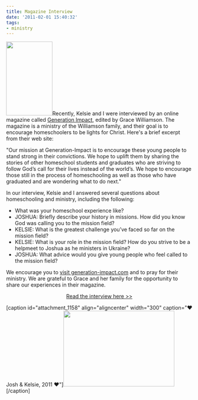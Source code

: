 ```yaml
---
title: Magazine Interview
date: '2011-02-01 15:40:32'
tags:
- ministry
---
```


<a href="http://www.generation-impact.com/"><img class="alignleft size-full wp-image-1153" title="Generation Impact Banner" src="https://s3.amazonaws.com/content.ofreport.com/2011/02/Generation-Impact-Banner.jpeg" alt="" width="125" height="200" /></a>Recently, Kelsie and I were interviewed by an online magazine called <a href="http://www.generation-impact.com/">Generation Impact</a>, edited by Grace Williamson. The magazine is a ministry of the Williamson family, and their goal is to encourage homeschoolers to be lights for Christ. Here's a brief excerpt from their web site:

"Our mission at Generation-Impact is to encourage these young people to stand strong in their convictions. We hope to uplift them by sharing the stories of other homeschool students and graduates who are striving to follow God’s call for their lives instead of the world’s. We hope to encourage those still in the process of homeschooling as well as those who have graduated and are wondering what to do next."

In our interview, Kelsie and I answered several questions about homeschooling and ministry, including the following:
<ul>
	<li>What was your homeschool experience like?</li>
	<li>JOSHUA: Briefly describe your history in missions. How did you know God was calling you to the mission field?</li>
	<li>KELSIE: What is the greatest challenge you’ve faced so far on the mission field?</li>
	<li>KELSIE: What is your role in the mission field? How do you strive to be a helpmeet to Joshua as he ministers in Ukraine?</li>
	<li>JOSHUA: What advice would you give young people who feel called to the mission field?</li>
</ul>
We encourage you to <a href="http://www.generation-impact.com/">visit generation-impact.com</a> and to pray for their ministry. We are grateful to Grace and her family for the opportunity to share our experiences in their magazine.
<p style="text-align: center;"><a href="http://www.generation-impact.com/archives/2327">Read the interview here &gt;&gt;</a></p>


[caption id="attachment_1158" align="aligncenter" width="300" caption="&hearts; Josh &amp; Kelsie, 2011 &hearts;"]<a href="https://s3.amazonaws.com/content.ofreport.com/2011/02/236-8698.jpg"><img class="size-medium wp-image-1158" title="236-8698" src="https://s3.amazonaws.com/content.ofreport.com/2011/02/236-8698-300x205.jpg" alt="" width="300" height="205" /></a>[/caption]

